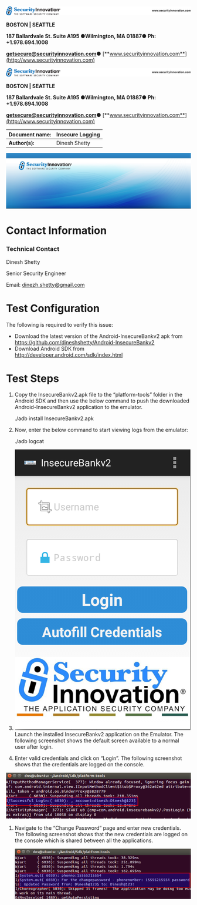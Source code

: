 ![](media/6bc9473b4b8bf246749f1ab20989c482.png)

**BOSTON \| SEATTLE**

**187 Ballardvale St. Suite A195 ●Wilmington, MA 01887● Ph: +1.978.694.1008**

[**getsecure@securityinnovation.com**](mailto:getsecure@securityinnovation.com)**●** [**www.securityinnovation.com**](http://www.securityinnovation.com)

![](media/6bc9473b4b8bf246749f1ab20989c482.png)

**BOSTON \| SEATTLE**

**187 Ballardvale St. Suite A195 ●Wilmington, MA 01887● Ph: +1.978.694.1008**

[**getsecure@securityinnovation.com**](mailto:getsecure@securityinnovation.com)**●** [**www.securityinnovation.com**](http://www.securityinnovation.com)

| **Document name:** | Insecure Logging |
|--------------------|------------------|
| **Author(s):**     | Dinesh Shetty    |

![SI-header-blue-gradient.jpg](media/2b36546d36cdcc725fb20382ec3c359e.jpeg)

# Contact Information

### Technical Contact

Dinesh Shetty

Senior Security Engineer

Email: [dinezh.shetty@gmail.com](mailto:dinezh.shetty@gmail.com)

# Test Configuration

The following is required to verify this issue:

-   Download the latest version of the Android-InsecureBankv2 apk from <https://github.com/dineshshetty/Android-InsecureBankv2>
-   Download Android SDK from <http://developer.android.com/sdk/index.html>

# Test Steps

1.  Copy the InsecureBankv2.apk file to the “platform-tools” folder in the Android SDK and then use the below command to push the downloaded Android-InsecureBankv2 application to the emulator.

    ./adb install InsecureBankv2.apk

2.  Now, enter the below command to start viewing logs from the emulator:

    ./adb logcat

3.  ![](media/99c67ae5c7f169c7b18670200b8c5ac6.png)Launch the installed InsecureBankv2 application on the Emulator. The following screenshot shows the default screen available to a normal user after login.
4.  Enter valid credentials and click on “Login”. The following screenshot shows that the credentials are logged on the console.

![](media/7cd46f31484562a33419e2a1fbb2c4e3.png)

1.  Navigate to the “Change Password” page and enter new credentials. The following screenshot shows that the new credentials are logged on the console which is shared between all the applications.

    ![](media/7248577429ebf1c204998766994d5f2b.png)
